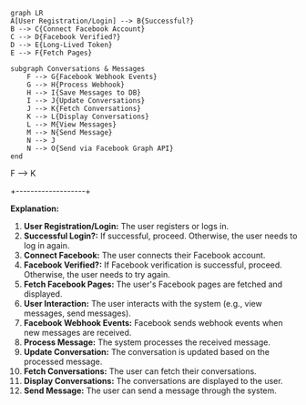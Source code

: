 ```mermaid
graph LR
A[User Registration/Login] --> B{Successful?}
B --> C{Connect Facebook Account}
C --> D{Facebook Verified?}
D --> E{Long-Lived Token}
E --> F{Fetch Pages}

subgraph Conversations & Messages
    F --> G{Facebook Webhook Events}
    G --> H{Process Webhook}
    H --> I{Save Messages to DB}
    I --> J{Update Conversations}
    J --> K{Fetch Conversations}
    K --> L{Display Conversations}
    L --> M{View Messages}
    M --> N{Send Message}
    N --> J
    N --> O{Send via Facebook Graph API}
end
```

F --> K

+-------------------+

**Explanation:**

1. **User Registration/Login:** The user registers or logs in.
2. **Successful Login?:** If successful, proceed. Otherwise, the user needs to log in again.
3. **Connect Facebook:** The user connects their Facebook account.
4. **Facebook Verified?:** If Facebook verification is successful, proceed. Otherwise, the user needs to try again.
5. **Fetch Facebook Pages:** The user's Facebook pages are fetched and displayed.
6. **User Interaction:** The user interacts with the system (e.g., view messages, send messages).
7. **Facebook Webhook Events:** Facebook sends webhook events when new messages are received.
8. **Process Message:** The system processes the received message.
9. **Update Conversation:** The conversation is updated based on the processed message.
10. **Fetch Conversations:** The user can fetch their conversations.
11. **Display Conversations:** The conversations are displayed to the user.
12. **Send Message:** The user can send a message through the system.
